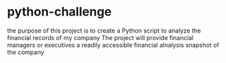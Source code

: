 # python-challenge
the purpose of this project is to create a Python script to analyze the financial records of my company
The project will provide financial managers or executives a readily accessible financial alnalysis snapshot of the company
